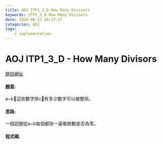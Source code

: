 ```yaml
---
title: AOJ ITP1_3_D How Many Divisors
keywords: ITP1_3_D How Many Divisors
date: 2020-06-13 20:27:17
categories: AOJ
tags:
    - implementation
---
```

# AOJ ITP1_3_D - How Many Divisors
[題目網址](https://onlinejudge.u-aizu.ac.jp/courses/lesson/2/ITP1/3/ITP1_3_D)

#### 題意:
a~b這些數字除c有多少數字可以被整除。

<!-- more -->
#### 思路:
一個迴圈從a~b每個都除一遍看餘數是否為零。

#### 程式碼:
<script src="https://gist.github.com/Daviswww/b3a7cbf69a38a86984db152a41ba1636.js"></script>